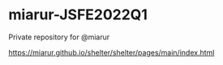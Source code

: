 # miarur-JSFE2022Q1
Private repository for @miarur

https://miarur.github.io/shelter/shelter/pages/main/index.html   


